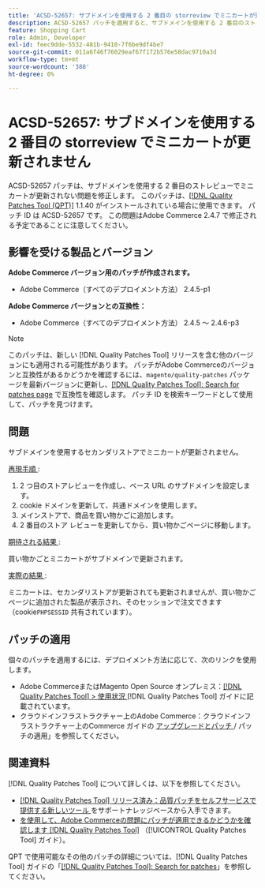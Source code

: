```yaml
---
title: 'ACSD-52657: サブドメインを使用する 2 番目の storreview でミニカートが更新されません'
description: ACSD-52657 パッチを適用すると、サブドメインを使用する 2 番目のストレビューでミニカートが更新されないAdobe Commerceの問題が修正されます。
feature: Shopping Cart
role: Admin, Developer
exl-id: feec9dde-5532-481b-9410-7f6be9df4be7
source-git-commit: 011a6f46f76029eaf67f172b576e58dac9710a3d
workflow-type: tm+mt
source-wordcount: '388'
ht-degree: 0%

---
```


# ACSD-52657: サブドメインを使用する 2 番目の storreview でミニカートが更新されません

ACSD-52657 パッチは、サブドメインを使用する 2 番目のストレビューでミニカートが更新されない問題を修正します。 このパッチは、[[!DNL Quality Patches Tool (QPT)]](https://experienceleague.adobe.com/en/docs/commerce-operations/tools/quality-patches-tool/quality-patches-tool-to-self-serve-quality-patches) 1.1.40 がインストールされている場合に使用できます。 パッチ ID は ACSD-52657 です。 この問題はAdobe Commerce 2.4.7 で修正される予定であることに注意してください。

## 影響を受ける製品とバージョン

**Adobe Commerce バージョン用のパッチが作成されます。**

* Adobe Commerce（すべてのデプロイメント方法） 2.4.5-p1

**Adobe Commerce バージョンとの互換性：**

* Adobe Commerce（すべてのデプロイメント方法） 2.4.5 ～ 2.4.6-p3

>[!NOTE]
>
>このパッチは、新しい [!DNL Quality Patches Tool] リリースを含む他のバージョンにも適用される可能性があります。 パッチがAdobe Commerceのバージョンと互換性があるかどうかを確認するには、`magento/quality-patches` パッケージを最新バージョンに更新し、[[!DNL Quality Patches Tool]: Search for patches page](https://experienceleague.adobe.com/tools/commerce-quality-patches/index.html) で互換性を確認します。 パッチ ID を検索キーワードとして使用して、パッチを見つけます。

## 問題

サブドメインを使用するセカンダリストアでミニカートが更新されません。

<u> 再現手順 </u>:

1. 2 つ目のストアレビューを作成し、ベース URL のサブドメインを設定します。
1. cookie ドメインを更新して、共通ドメインを使用します。
1. メインストアで、商品を買い物かごに追加します。
1. 2 番目のストア レビューを更新してから、買い物かごページに移動します。

<u> 期待される結果 </u>:

買い物かごとミニカートがサブドメインで更新されます。

<u> 実際の結果 </u>:

ミニカートは、セカンダリストアが更新されても更新されませんが、買い物かごページに追加された製品が表示され、そのセッションで注文できます（cookie`PHPSESSID` 共有されています）。

## パッチの適用

個々のパッチを適用するには、デプロイメント方法に応じて、次のリンクを使用します。

* Adobe CommerceまたはMagento Open Source オンプレミス：[[!DNL Quality Patches Tool] > 使用状況 ](/help/tools/quality-patches-tool/usage.md) [!DNL Quality Patches Tool] ガイドに記載されています。
* クラウドインフラストラクチャー上のAdobe Commerce：クラウドインフラストラクチャー上のCommerce ガイドの [ アップグレードとパッチ ](https://experienceleague.adobe.com/docs/commerce-cloud-service/user-guide/develop/upgrade/apply-patches.html)/ パッチの適用」を参照してください。

## 関連資料

[!DNL Quality Patches Tool] について詳しくは、以下を参照してください。

* [[!DNL Quality Patches Tool]  リリース済み：品質パッチをセルフサービスで提供する新しいツール ](https://experienceleague.adobe.com/en/docs/commerce-operations/tools/quality-patches-tool/quality-patches-tool-to-self-serve-quality-patches) をサポートナレッジベースから入手できます。
* [ を使用して、Adobe Commerceの問題にパッチが適用できるかどうかを確認します  [!DNL Quality Patches Tool]](/help/tools/quality-patches-tool/patches-available-in-qpt/check-patch-for-magento-issue-with-magento-quality-patches.md) （[!UICONTROL Quality Patches Tool] ガイド）。


QPT で使用可能なその他のパッチの詳細については、[!DNL Quality Patches Tool] ガイドの「[[!DNL Quality Patches Tool]: Search for patches](https://experienceleague.adobe.com/tools/commerce-quality-patches/index.html)」を参照してください。
